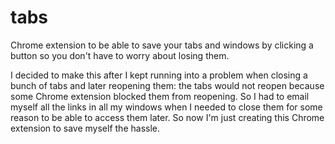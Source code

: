# tabs

Chrome extension to be able to save your tabs and windows by clicking a button so you don't have to worry about losing them. 

I decided to make this after I kept running into a problem when closing a bunch of tabs and later reopening them: the tabs would not reopen because some Chrome extension blocked them from reopening. So I had to email myself all the links in all my windows when I needed to close them for some reason to be able to access them later. So now I'm just creating this Chrome extension to save myself the hassle.
